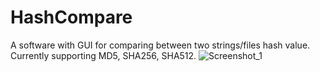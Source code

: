 # HashCompare
A software with GUI for comparing between two strings/files hash value.
Currently supporting MD5, SHA256, SHA512.
![Screenshot_1](https://user-images.githubusercontent.com/99361512/154821402-f7a166df-b3a4-4a3b-89ce-bdf5c6978e72.png)
